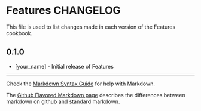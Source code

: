 Features CHANGELOG
==================

This file is used to list changes made in each version of the Features cookbook.

0.1.0
-----
- [your_name] - Initial release of Features

- - -
Check the [Markdown Syntax Guide](http://daringfireball.net/projects/markdown/syntax) for help with Markdown.

The [Github Flavored Markdown page](http://github.github.com/github-flavored-markdown/) describes the differences between markdown on github and standard markdown.
